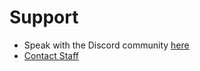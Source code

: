 # Support

- Speak with the Discord community [here](https://go.wixonic.fr/discord)
- [Contact Staff](mailto:contact@wixonic.fr)